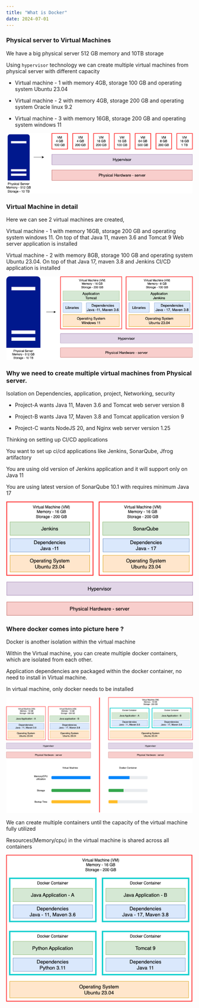 ```yaml
---
title: "What is Docker"
date: 2024-07-01
---
```


### Physical server to Virtual Machines

We have a big physical server 512 GB memory and 10TB storage

Using `hypervisor` technology we can create multiple virtual machines from physical server with different capacity

- Virtual machine - 1 with memory 4GB, storage 100 GB and operating system Ubuntu 23.04

- Virtual machine - 2 with memory 4GB, storage 200 GB and operating system Oracle linux 9.2

- Virtual machine - 3 with memory 16GB, storage 200 GB and operating system windows 11

![Server](images/server.png)

### Virtual Machine in detail

Here we can see 2 virtual machines are created,

Virtual machine - 1 with memory 16GB, storage 200 GB and operating system windows 11. On top of that Java 11, maven 3.6 and Tomcat 9 Web server application is installed

Virtual machine - 2 with memory 8GB, storage 100 GB and operating system Ubuntu 23.04. On top of that Java 17, maven 3.8 and Jenkins CI/CD application is installed

![Server-detail](images/server-detail.png)

### Why we need to create multiple virtual machines from Physical server.

Isolation on Dependencies, application, project, Networking, security

- Project-A wants Java 11, Maven 3.6 and Tomcat web server version 8

- Project-B wants Java 17, Maven 3.8 and Tomcat application version 9

- Project-C wants NodeJS 20, and Nginx web server version 1.25

Thinking on setting up CI/CD applications

You want to set up ci/cd applications like Jenkins, SonarQube, Jfrog artifactory

You are using old version of Jenkins application and it will support only on Java 11

You are using latest version of SonarQube 10.1 with requires minimum Java 17

![cicd-server](images/cicd-server.png)

### Where docker comes into picture here ?

Docker is another isolation within the virtual machine

Within the Virtual machine, you can create multiple docker containers, which are isolated from each other.

Application dependencies are packaged within the docker container, no need to install in Virtual machine.

In virtual machine, only docker needs to be installed

![cicd-server](images/docker.png)

We can create multiple containers until the capacity of the virtual machine fully utilized

Resources(Memory/cpu) in the virtual machine is shared across all containers

![cicd-server](images/docker-containers.png)
